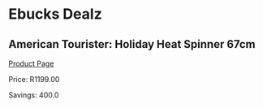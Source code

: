 
# Ebucks Dealz
## American Tourister: Holiday Heat Spinner 67cm
[Product Page](https://www.ebucks.com/web/shop/productSelected.do?prodId=1049166836&catId=714997442)

Price: R1199.00

Savings: 400.0


	